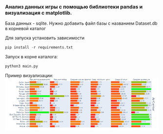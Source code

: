 ### Анализ данных игры с помощью библиотеки pandas и визуализация c matplotlib.
База данных - sqlite.
Нужно добавить файл базы с названием Dataset.db в корневой каталог 

Для запуска установить зависимости 
```python
pip install -r requirements.txt
```
Запуск в корне каталога:
```python
python3 main.py
```


Пример визуализации:
![](img.png)
